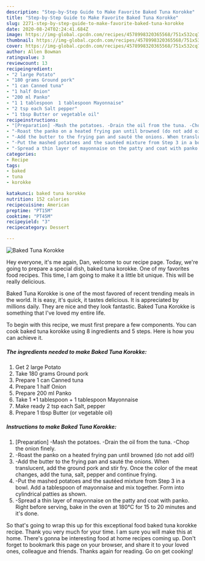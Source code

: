 ```yaml
---
description: "Step-by-Step Guide to Make Favorite Baked Tuna Korokke"
title: "Step-by-Step Guide to Make Favorite Baked Tuna Korokke"
slug: 2271-step-by-step-guide-to-make-favorite-baked-tuna-korokke
date: 2020-08-24T02:24:41.684Z
image: https://img-global.cpcdn.com/recipes/4578998320365568/751x532cq70/baked-tuna-korokke-recipe-main-photo.jpg
thumbnail: https://img-global.cpcdn.com/recipes/4578998320365568/751x532cq70/baked-tuna-korokke-recipe-main-photo.jpg
cover: https://img-global.cpcdn.com/recipes/4578998320365568/751x532cq70/baked-tuna-korokke-recipe-main-photo.jpg
author: Allen Bowman
ratingvalue: 3
reviewcount: 13
recipeingredient:
- "2 large Potato"
- "180 grams Ground pork"
- "1 can Canned tuna"
- "1 half Onion"
- "200 ml Panko"
- "1 1 tablespoon  1 tablespoon Mayonnaise"
- "2 tsp each Salt pepper"
- "1 tbsp Butter or vegetable oil"
recipeinstructions:
- "[Preparation] -Mash the potatoes. -Drain the oil from the tuna. -Chop the onion finely."
- "-Roast the panko on a heated frying pan until browned (do not add oil!)"
- "-Add the butter to the frying pan and sauté the onions. When translucent, add the ground pork and stir fry. Once the color of the meat changes, add the tuna, salt, pepper and continue frying."
- "-Put the mashed potatoes and the sautéed mixture from Step 3 in a bowl. Add a tablespoon of mayonnaise and mix together. Form into cylindrical patties as shown."
- "-Spread a thin layer of mayonnaise on the patty and coat with panko. Right before serving, bake in the oven at 180°C for 15 to 20 minutes and it&#39;s done."
categories:
- Recipe
tags:
- baked
- tuna
- korokke

katakunci: baked tuna korokke 
nutrition: 152 calories
recipecuisine: American
preptime: "PT15M"
cooktime: "PT45M"
recipeyield: "3"
recipecategory: Dessert

---
```



![Baked Tuna Korokke](https://img-global.cpcdn.com/recipes/4578998320365568/751x532cq70/baked-tuna-korokke-recipe-main-photo.jpg)

Hey everyone, it's me again, Dan, welcome to our recipe page. Today, we're going to prepare a special dish, baked tuna korokke. One of my favorites food recipes. This time, I am going to make it a little bit unique. This will be really delicious.

Baked Tuna Korokke is one of the most favored of recent trending meals in the world. It is easy, it's quick, it tastes delicious. It is appreciated by millions daily. They are nice and they look fantastic. Baked Tuna Korokke is something that I've loved my entire life.




To begin with this recipe, we must first prepare a few components. You can cook baked tuna korokke using 8 ingredients and 5 steps. Here is how you can achieve it.

<!--inarticleads1-->

##### The ingredients needed to make Baked Tuna Korokke:

1. Get 2 large Potato
1. Take 180 grams Ground pork
1. Prepare 1 can Canned tuna
1. Prepare 1 half Onion
1. Prepare 200 ml Panko
1. Take 1 *1 tablespoon + 1 tablespoon Mayonnaise
1. Make ready 2 tsp each Salt, pepper
1. Prepare 1 tbsp Butter (or vegetable oil)




<!--inarticleads2-->

##### Instructions to make Baked Tuna Korokke:

1. [Preparation] -Mash the potatoes. -Drain the oil from the tuna. -Chop the onion finely.
1. -Roast the panko on a heated frying pan until browned (do not add oil!)
1. -Add the butter to the frying pan and sauté the onions. When translucent, add the ground pork and stir fry. Once the color of the meat changes, add the tuna, salt, pepper and continue frying.
1. -Put the mashed potatoes and the sautéed mixture from Step 3 in a bowl. Add a tablespoon of mayonnaise and mix together. Form into cylindrical patties as shown.
1. -Spread a thin layer of mayonnaise on the patty and coat with panko. Right before serving, bake in the oven at 180°C for 15 to 20 minutes and it&#39;s done.




So that's going to wrap this up for this exceptional food baked tuna korokke recipe. Thank you very much for your time. I am sure you will make this at home. There's gonna be interesting food at home recipes coming up. Don't forget to bookmark this page on your browser, and share it to your loved ones, colleague and friends. Thanks again for reading. Go on get cooking!
